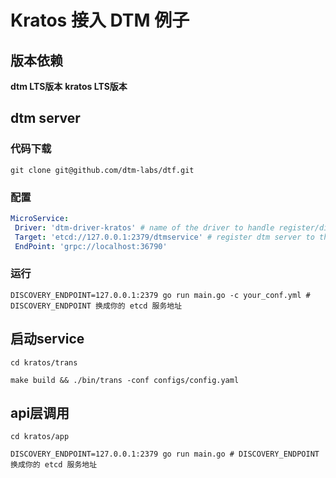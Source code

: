 # Kratos 接入 DTM 例子

## 版本依赖

**dtm LTS版本**
**kratos LTS版本**

## dtm server

### 代码下载

```shell
git clone git@github.com/dtm-labs/dtf.git
```

### 配置

```yaml
MicroService:
 Driver: 'dtm-driver-kratos' # name of the driver to handle register/discover
 Target: 'etcd://127.0.0.1:2379/dtmservice' # register dtm server to this url
 EndPoint: 'grpc://localhost:36790'
```

### 运行

```shell
DISCOVERY_ENDPOINT=127.0.0.1:2379 go run main.go -c your_conf.yml # DISCOVERY_ENDPOINT 换成你的 etcd 服务地址
```

## 启动service

```shell
cd kratos/trans

make build && ./bin/trans -conf configs/config.yaml
```

## api层调用

```shell
cd kratos/app

DISCOVERY_ENDPOINT=127.0.0.1:2379 go run main.go # DISCOVERY_ENDPOINT 换成你的 etcd 服务地址
```